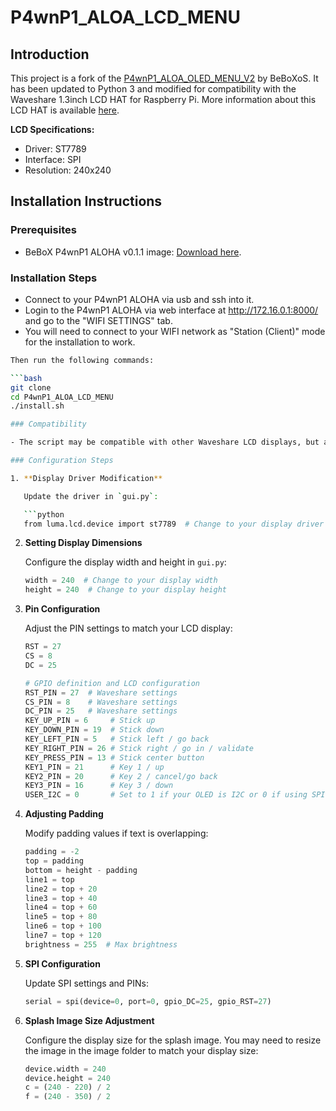 # P4wnP1_ALOA_LCD_MENU

## Introduction

This project is a fork of the [P4wnP1_ALOA_OLED_MENU_V2](https://github.com/beboxos/P4wnP1_ALOA_OLED_MENU_V2) by BeBoXoS. It has been updated to Python 3 and modified for compatibility with the Waveshare 1.3inch LCD HAT for Raspberry Pi. More information about this LCD HAT is available [here](https://www.waveshare.com/1.3inch-lcd-hat.htm).

**LCD Specifications:**

- Driver: ST7789
- Interface: SPI
- Resolution: 240x240

## Installation Instructions

### Prerequisites

- BeBoX P4wnP1 ALOHA v0.1.1 image: [Download here](https://mega.nz/#!YYtS2S6A!Q5OgMvLUtAM_x7jt7vBTY8Zu8lHdyyPoaLdsipVufWg).

### Installation Steps

- Connect to your P4wnP1 ALOHA via usb and ssh into it.
- Login to the P4wnP1 ALOHA via web interface at http://172.16.0.1:8000/ and go to the "WIFI SETTINGS" tab.
- You will need to connect to your WIFI network as "Station (Client)" mode for the installation to work.

````bash
Then run the following commands:

```bash
git clone
cd P4wnP1_ALOA_LCD_MENU
./install.sh

### Compatibility

- The script may be compatible with other Waveshare LCD displays, but adjustments to the `gui.py` file will likely be necessary.

### Configuration Steps

1. **Display Driver Modification**

   Update the driver in `gui.py`:

   ```python
   from luma.lcd.device import st7789  # Change to your display driver
````

2. **Setting Display Dimensions**

   Configure the display width and height in `gui.py`:

   ```python
   width = 240  # Change to your display width
   height = 240  # Change to your display height
   ```

3. **Pin Configuration**

   Adjust the PIN settings to match your LCD display:

   ```python
   RST = 27
   CS = 8
   DC = 25

   # GPIO definition and LCD configuration
   RST_PIN = 27  # Waveshare settings
   CS_PIN = 8    # Waveshare settings
   DC_PIN = 25   # Waveshare settings
   KEY_UP_PIN = 6     # Stick up
   KEY_DOWN_PIN = 19  # Stick down
   KEY_LEFT_PIN = 5   # Stick left / go back
   KEY_RIGHT_PIN = 26 # Stick right / go in / validate
   KEY_PRESS_PIN = 13 # Stick center button
   KEY1_PIN = 21      # Key 1 / up
   KEY2_PIN = 20      # Key 2 / cancel/go back
   KEY3_PIN = 16      # Key 3 / down
   USER_I2C = 0       # Set to 1 if your OLED is I2C or 0 if using SPI interface
   ```

4. **Adjusting Padding**

   Modify padding values if text is overlapping:

   ```python
   padding = -2
   top = padding
   bottom = height - padding
   line1 = top
   line2 = top + 20
   line3 = top + 40
   line4 = top + 60
   line5 = top + 80
   line6 = top + 100
   line7 = top + 120
   brightness = 255  # Max brightness
   ```

5. **SPI Configuration**

   Update SPI settings and PINs:

   ```python
   serial = spi(device=0, port=0, gpio_DC=25, gpio_RST=27)
   ```

6. **Splash Image Size Adjustment**

   Configure the display size for the splash image. You may need to resize the image in the image folder to match your display size:

   ```python
   device.width = 240
   device.height = 240
   c = (240 - 220) / 2
   f = (240 - 350) / 2
   ```
